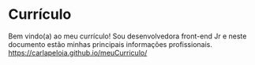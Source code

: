 # Currículo
Bem vindo(a) ao meu currículo! Sou desenvolvedora front-end Jr e neste documento estão minhas principais informações profissionais.
https://carlapeloia.github.io/meuCurriculo/

